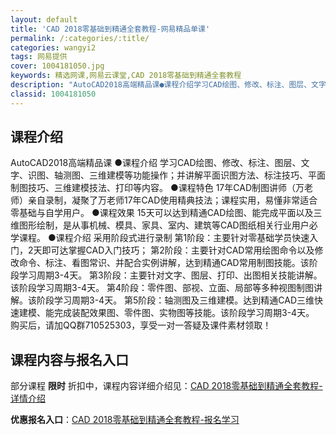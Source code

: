 ```yaml
---
layout: default
title: 'CAD 2018零基础到精通全套教程-网易精品单课'
permalink: /:categories/:title/
categories: wangyi2
tags: 网易提供
cover: 1004181050.jpg
keywords: 精选网课,网易云课堂,CAD 2018零基础到精通全套教程
description: "AutoCAD2018高端精品课●课程介绍学习CAD绘图、修改、标注、图层、文字、识图、轴测图、三维建模等功能操作；并讲解平面识图方法、标注技巧、平面制图技巧、三维建模技法、打印等内容。●课"
classid: 1004181050
---
```


## 课程介绍

AutoCAD2018高端精品课
●课程介绍
   学习CAD绘图、修改、标注、图层、文字、识图、轴测图、三维建模等功能操作；并讲解平面识图方法、标注技巧、平面制图技巧、三维建模技法、打印等内容。
●课程特色
   17年CAD制图讲师（万老师）亲自录制，凝聚了万老师17年CAD使用精典技法；课程实用，易懂非常适合零基础与自学用户。
●课程效果
   15天可以达到精通CAD绘图、能完成平面以及三维图形绘制，是从事机械、模具、家具、室内、建筑等CAD图纸相关行业用户必学课程。
●课程介绍
采用阶段式进行录制
第1阶段：主要针对零基础学员快速入门，2天即可达掌握CAD入门技巧；
第2阶段：主要针对CAD常用绘图命令以及修改命令、标注、看图常识、并配合实例讲解，达到精通CAD常用制图技能。该阶段学习周期3-4天。
第3阶段：主要针对文字、图层、打印、出图相关技能讲解。该阶段学习周期3-4天。
第4阶段：零件图、部视、立面、局部等多种视图制图讲解。该阶段学习周期3-4天。
第5阶段：轴测图及三维建模。达到精通CAD三维快速建模、能完成装配效果图、零件图、实物图等技能。该阶段学习周期3-4天。
购买后，请加QQ群710525303，享受一对一答疑及课件素材领取！

## 课程内容与报名入口

部分课程 **限时** 折扣中，课程内容详细介绍见：[CAD 2018零基础到精通全套教程-详情介绍](https://study.163.com/course/introduction/1004181050.htm?share=1&shareId=1025206652&utm_campaign=share&utm_medium=iphoneShare&utm_source=&utm_u=1025206652)

**优惠报名入口**：[CAD 2018零基础到精通全套教程-报名学习](https://study.163.com/course/introduction/1004181050.htm?share=1&shareId=1025206652&utm_campaign=share&utm_medium=iphoneShare&utm_source=&utm_u=1025206652)


